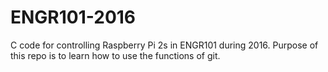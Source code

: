 # ENGR101-2016
C code for controlling Raspberry Pi 2s in ENGR101 during 2016.
Purpose of this repo is to learn how to use the functions of git.

